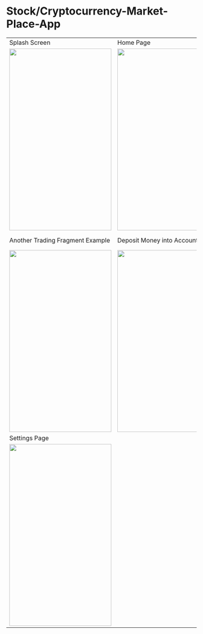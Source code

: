 # Stock/Cryptocurrency-Market-Place-App
<table>
  <tr>
    <td>Splash Screen</td>
     <td>Home Page</td>
     <td>Trading Fragment</td>
  </tr>
  <tr>
    <td><img src="https://user-images.githubusercontent.com/89409701/152660680-b3b84846-5e11-4a1f-9a35-436f8bf46a12.png" width="270" height="480"></td>
    <td><img src="https://user-images.githubusercontent.com/89409701/152660967-43f295b5-0615-484f-a00a-b9f1c77b25e6.png" width="270" height="480"></td>
    <td><img src="https://user-images.githubusercontent.com/89409701/152660985-b8a07263-ace5-42ba-b2ba-f9a3ce51c10b.png" width=270 height=480></td>
  </tr>
   <tr>
    <td>Another Trading Fragment Example</td>
     <td>Deposit Money into Account Page</td>
     <td>Withdraw Money From Account Page</td>
  </tr>
  <tr>
    <td><img src="https://user-images.githubusercontent.com/89409701/152661024-3217daee-09a5-4e04-beda-27608182c515.png" width="270" height="480"></td>
    <td><img src="https://user-images.githubusercontent.com/89409701/152661048-c8833cd0-67ff-47f7-8cb7-c4977345b2b1.png" width="270" height="480"></td>
    <td><img src="https://user-images.githubusercontent.com/89409701/152661055-fa81fc40-8160-4e54-8dcf-3f1c65b97d6c.png" width=270 height=480></td>
  </tr>
   <tr>
    <td>Settings Page</td>
  </tr>
  <tr>
    <td><img src="https://user-images.githubusercontent.com/89409701/152661084-14d8c90e-2aa1-43e0-915b-2087e04ad5de.png" width="270" height="480"></td>
  </tr>
 </table>


